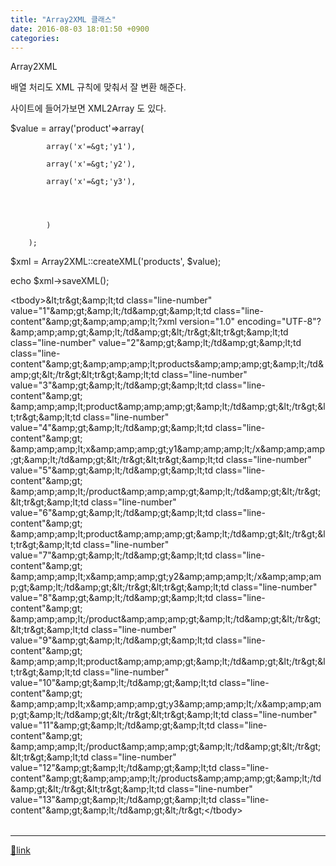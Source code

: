 ```yaml
---
title: "Array2XML 클래스"
date: 2016-08-03 18:01:50 +0900
categories: 
---
```

  

Array2XML  


배열 처리도 XML 규칙에 맞춰서 잘 변환 해준다.

사이트에 들어가보면 XML2Array 도 있다.

  
  


$value = array('product'=&gt;array(

			array('x'=&gt;'y1'),

			array('x'=&gt;'y2'),

			array('x'=&gt;'y3'),

  


			)

		);

  


$xml = Array2XML::createXML('products', $value);

echo $xml-&gt;saveXML();



  
  
  


<table>&lt;tbody&gt;&amp;lt;tr&amp;gt;&amp;amp;lt;td class="line-number" value="1"&amp;amp;gt;&amp;amp;lt;/td&amp;amp;gt;&amp;amp;lt;td class="line-content"&amp;amp;gt;&amp;amp;amp;amp;lt;?xml version="1.0" encoding="UTF-8"?&amp;amp;amp;amp;gt;&amp;amp;lt;/td&amp;amp;gt;&amp;lt;/tr&amp;gt;&amp;lt;tr&amp;gt;&amp;amp;lt;td class="line-number" value="2"&amp;amp;gt;&amp;amp;lt;/td&amp;amp;gt;&amp;amp;lt;td class="line-content"&amp;amp;gt;&amp;amp;amp;amp;lt;products&amp;amp;amp;amp;gt;&amp;amp;lt;/td&amp;amp;gt;&amp;lt;/tr&amp;gt;&amp;lt;tr&amp;gt;&amp;amp;lt;td class="line-number" value="3"&amp;amp;gt;&amp;amp;lt;/td&amp;amp;gt;&amp;amp;lt;td class="line-content"&amp;amp;gt;  &amp;amp;amp;amp;lt;product&amp;amp;amp;amp;gt;&amp;amp;lt;/td&amp;amp;gt;&amp;lt;/tr&amp;gt;&amp;lt;tr&amp;gt;&amp;amp;lt;td class="line-number" value="4"&amp;amp;gt;&amp;amp;lt;/td&amp;amp;gt;&amp;amp;lt;td class="line-content"&amp;amp;gt;    &amp;amp;amp;amp;lt;x&amp;amp;amp;amp;gt;y1&amp;amp;amp;amp;lt;/x&amp;amp;amp;amp;gt;&amp;amp;lt;/td&amp;amp;gt;&amp;lt;/tr&amp;gt;&amp;lt;tr&amp;gt;&amp;amp;lt;td class="line-number" value="5"&amp;amp;gt;&amp;amp;lt;/td&amp;amp;gt;&amp;amp;lt;td class="line-content"&amp;amp;gt;  &amp;amp;amp;amp;lt;/product&amp;amp;amp;amp;gt;&amp;amp;lt;/td&amp;amp;gt;&amp;lt;/tr&amp;gt;&amp;lt;tr&amp;gt;&amp;amp;lt;td class="line-number" value="6"&amp;amp;gt;&amp;amp;lt;/td&amp;amp;gt;&amp;amp;lt;td class="line-content"&amp;amp;gt;  &amp;amp;amp;amp;lt;product&amp;amp;amp;amp;gt;&amp;amp;lt;/td&amp;amp;gt;&amp;lt;/tr&amp;gt;&amp;lt;tr&amp;gt;&amp;amp;lt;td class="line-number" value="7"&amp;amp;gt;&amp;amp;lt;/td&amp;amp;gt;&amp;amp;lt;td class="line-content"&amp;amp;gt;    &amp;amp;amp;amp;lt;x&amp;amp;amp;amp;gt;y2&amp;amp;amp;amp;lt;/x&amp;amp;amp;amp;gt;&amp;amp;lt;/td&amp;amp;gt;&amp;lt;/tr&amp;gt;&amp;lt;tr&amp;gt;&amp;amp;lt;td class="line-number" value="8"&amp;amp;gt;&amp;amp;lt;/td&amp;amp;gt;&amp;amp;lt;td class="line-content"&amp;amp;gt;  &amp;amp;amp;amp;lt;/product&amp;amp;amp;amp;gt;&amp;amp;lt;/td&amp;amp;gt;&amp;lt;/tr&amp;gt;&amp;lt;tr&amp;gt;&amp;amp;lt;td class="line-number" value="9"&amp;amp;gt;&amp;amp;lt;/td&amp;amp;gt;&amp;amp;lt;td class="line-content"&amp;amp;gt;  &amp;amp;amp;amp;lt;product&amp;amp;amp;amp;gt;&amp;amp;lt;/td&amp;amp;gt;&amp;lt;/tr&amp;gt;&amp;lt;tr&amp;gt;&amp;amp;lt;td class="line-number" value="10"&amp;amp;gt;&amp;amp;lt;/td&amp;amp;gt;&amp;amp;lt;td class="line-content"&amp;amp;gt;    &amp;amp;amp;amp;lt;x&amp;amp;amp;amp;gt;y3&amp;amp;amp;amp;lt;/x&amp;amp;amp;amp;gt;&amp;amp;lt;/td&amp;amp;gt;&amp;lt;/tr&amp;gt;&amp;lt;tr&amp;gt;&amp;amp;lt;td class="line-number" value="11"&amp;amp;gt;&amp;amp;lt;/td&amp;amp;gt;&amp;amp;lt;td class="line-content"&amp;amp;gt;  &amp;amp;amp;amp;lt;/product&amp;amp;amp;amp;gt;&amp;amp;lt;/td&amp;amp;gt;&amp;lt;/tr&amp;gt;&amp;lt;tr&amp;gt;&amp;amp;lt;td class="line-number" value="12"&amp;amp;gt;&amp;amp;lt;/td&amp;amp;gt;&amp;amp;lt;td class="line-content"&amp;amp;gt;&amp;amp;amp;amp;lt;/products&amp;amp;amp;amp;gt;&amp;amp;lt;/td&amp;amp;gt;&amp;lt;/tr&amp;gt;&amp;lt;tr&amp;gt;&amp;amp;lt;td class="line-number" value="13"&amp;amp;gt;&amp;amp;lt;/td&amp;amp;gt;&amp;amp;lt;td class="line-content"&amp;amp;gt;&amp;amp;lt;/td&amp;amp;gt;&amp;lt;/tr&amp;gt;&lt;/tbody&gt;</table>

  ***
[🔗link](http://www.mins01.com/mh/tech/read/1026)